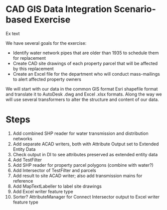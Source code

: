 # CAD GIS Data Integration Scenario-based Exercise

Ex text

We have several goals for the exercise:

- Identify water network pipes that are older than 1935 to schedule them for replacement
- Create CAD site drawings of each property parcel that will be affected by this replacement
- Create an Excel file for the department who will conduct mass-mailings to alert affected property owners

We will start with our data in the common GIS format Esri shapefile format and translate it to AutoDesk .dwg and Excel .xlsx formats. Along the way we will use several transformers to alter the structure and content of our data.

# Steps

1. Add combined SHP reader for water transmission and distribution networks
2. Add separate ACAD writers, both with Attribute Output set to Extended Entity Data
3. Check output in DI to see attributes preserved as extended entity data
4. Add TestFilter
5. Add SHP reader for property parcel polygons (combine with water?)
5. Add Intersector of TestFilter and parcels
6. Add result to site ACAD writer; also add transmission mains for reference
7. Add MapTextLabeller to label site drawings
8. Add Excel writer feature type
9. Sorter? AttributeManager for
Connect Intersector output to Excel writer feature type
